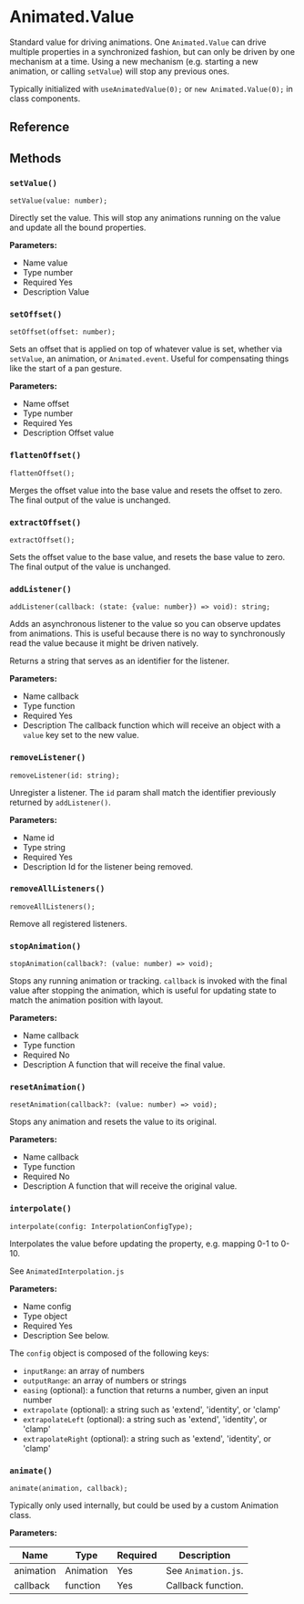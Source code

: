 # Animated.Value

Standard value for driving animations. One `Animated.Value` can drive multiple properties in a synchronized fashion, but can only be driven by one mechanism at a time. Using a new mechanism (e.g. starting a new animation, or calling `setValue`) will stop any previous ones.

Typically initialized with `useAnimatedValue(0);` or `new Animated.Value(0);` in class components.

## Reference

## Methods

### `setValue()`

```
setValue(value: number);
```

Directly set the value. This will stop any animations running on the value and update all the bound properties.

**Parameters:**

* Name
  value
* Type
  number
* Required
  Yes
* Description
  Value

### `setOffset()`

```
setOffset(offset: number);
```

Sets an offset that is applied on top of whatever value is set, whether via `setValue`, an animation, or `Animated.event`. Useful for compensating things like the start of a pan gesture.

**Parameters:**

* Name
  offset
* Type
  number
* Required
  Yes
* Description
  Offset value

### `flattenOffset()`

```
flattenOffset();
```

Merges the offset value into the base value and resets the offset to zero. The final output of the value is unchanged.

### `extractOffset()`

```
extractOffset();
```

Sets the offset value to the base value, and resets the base value to zero. The final output of the value is unchanged.

### `addListener()`

```
addListener(callback: (state: {value: number}) => void): string;
```

Adds an asynchronous listener to the value so you can observe updates from animations. This is useful because there is no way to synchronously read the value because it might be driven natively.

Returns a string that serves as an identifier for the listener.

**Parameters:**

* Name
  callback
* Type
  function
* Required
  Yes
* Description
  The callback function which will receive an object with a 
  `value`
   key set to the new value.

### `removeListener()`

```
removeListener(id: string);
```

Unregister a listener. The `id` param shall match the identifier previously returned by `addListener()`.

**Parameters:**

* Name
  id
* Type
  string
* Required
  Yes
* Description
  Id for the listener being removed.

### `removeAllListeners()`

```
removeAllListeners();
```

Remove all registered listeners.

### `stopAnimation()`

```
stopAnimation(callback?: (value: number) => void);
```

Stops any running animation or tracking. `callback` is invoked with the final value after stopping the animation, which is useful for updating state to match the animation position with layout.

**Parameters:**

* Name
  callback
* Type
  function
* Required
  No
* Description
  A function that will receive the final value.

### `resetAnimation()`

```
resetAnimation(callback?: (value: number) => void);
```

Stops any animation and resets the value to its original.

**Parameters:**

* Name
  callback
* Type
  function
* Required
  No
* Description
  A function that will receive the original value.

### `interpolate()`

```
interpolate(config: InterpolationConfigType);
```

Interpolates the value before updating the property, e.g. mapping 0-1 to 0-10.

See `AnimatedInterpolation.js`

**Parameters:**

* Name
  config
* Type
  object
* Required
  Yes
* Description
  See below.

The `config` object is composed of the following keys:

* `inputRange`: an array of numbers
* `outputRange`: an array of numbers or strings
* `easing` (optional): a function that returns a number, given an input number
* `extrapolate` (optional): a string such as 'extend', 'identity', or 'clamp'
* `extrapolateLeft` (optional): a string such as 'extend', 'identity', or 'clamp'
* `extrapolateRight` (optional): a string such as 'extend', 'identity', or 'clamp'

### `animate()`

```
animate(animation, callback);
```

Typically only used internally, but could be used by a custom Animation class.

**Parameters:**

|Name|Type|Required|Description|
|-|-|-|-|
|animation|Animation|Yes|See `Animation.js`.|
|callback|function|Yes|Callback function.|
